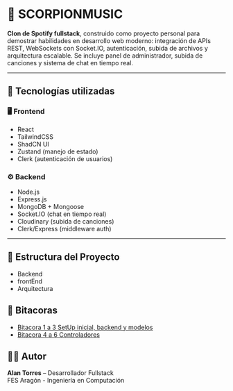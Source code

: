# 🎵 SCORPIONMUSIC

**Clon de Spotify fullstack**, construido como proyecto personal para demostrar habilidades en desarrollo web moderno: integración de APIs REST, WebSockets con Socket.IO, autenticación, subida de archivos y arquitectura escalable. Se incluye panel de administrador, subida de canciones y sistema de chat en tiempo real.

---

## 🚀 Tecnologías utilizadas

### 🖥️ Frontend
- React
- TailwindCSS
- ShadCN UI
- Zustand (manejo de estado)
- Clerk (autenticación de usuarios)

### ⚙️ Backend
- Node.js
- Express.js
- MongoDB + Mongoose
- Socket.IO (chat en tiempo real)
- Cloudinary (subida de canciones)
- Clerk/Express (middleware auth)

---

## 📂 Estructura del Proyecto

- Backend
- frontEnd
- Arquitectura

## 📝 Bitacoras
- [Bitacora 1 a 3 SetUp inicial, backend y modelos](./docs/bitacora1-3.md)
- [Bitacora 4 a 6 Controladores](./docs//bitacoras/bitacora4-6.md)

## 👨‍💻 Autor

**Alan Torres** – Desarrollador Fullstack  
FES Aragón - Ingeniería en Computación
